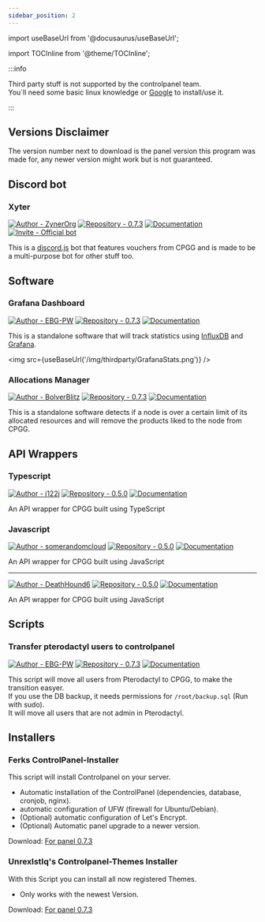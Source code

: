 ```yaml
---
sidebar_position: 2
---
```


import useBaseUrl from '@docusaurus/useBaseUrl';

import TOCInline from '@theme/TOCInline';

:::info

Third party stuff is not supported by the controlpanel team.  
You´ll need some basic linux knowledge or [Google](https://google.com) to install/use it.

:::

<TOCInline toc={toc} />

## Versions Disclaimer
The version number next to download is the panel version this program was made for, any newer version might work but is not guaranteed.  

## Discord bot

### Xyter
[![Author - ZynerOrg](https://img.shields.io/badge/Author-ZynerOrg-red?style=for-the-badge)](https://github.com/ZynerOrg)
[![Repository - 0.7.3](https://img.shields.io/badge/Repository-0.7.3-brightgreen?style=for-the-badge)](https://github.com/ZynerOrg/xyter)
[![Documentation](https://img.shields.io/badge/Documentation-blue?style=for-the-badge)](https://xyter.zyner.org)
[![Invite - Official bot](https://img.shields.io/badge/Invite-Official_bot-important?style=for-the-badge&logo=discord)](https://bot.zyner.org/)

This is a [discord.js](https://discord.js.org/) bot that features vouchers from CPGG and is made to be a multi-purpose bot for other stuff too.

## Software

### Grafana Dashboard
[![Author - EBG-PW](https://img.shields.io/badge/Author-EBG--PW-red?style=for-the-badge)](https://github.com/EBG-PW)
[![Repository - 0.7.3](https://img.shields.io/badge/Repository-0.7.3-brightgreen?style=for-the-badge)](https://github.com/EBG-PW/ControlPanel.gg-Stats-and-Scripts)
[![Documentation](https://img.shields.io/badge/Documentation-blue?style=for-the-badge)](https://github.com/EBG-PW/ControlPanel.gg-Stats-and-Scripts)

This is a standalone software that will track statistics using [InfluxDB](https://www.influxdata.com/) and [Grafana](https://grafana.com/).

<img src={useBaseUrl('/img/thirdparty/GrafanaStats.png')} />

### Allocations Manager
[![Author - BolverBlitz](https://img.shields.io/badge/Author-BolverBlitz-red?style=for-the-badge)](https://github.com/BolverBlitz)
[![Repository - 0.7.3](https://img.shields.io/badge/Repository-0.7.3-brightgreen?style=for-the-badge)](https://github.com/BolverBlitz/ControlpanelAllocationManager)
[![Documentation](https://img.shields.io/badge/Documentation-blue?style=for-the-badge)](https://github.com/BolverBlitz/ControlpanelAllocationManager)

This is a standalone software detects if a node is over a certain limit of its allocated resources and will remove the products liked to the node from CPGG.

## API Wrappers

### Typescript
[![Author - j122j](https://img.shields.io/badge/Author-j122j-red?style=for-the-badge)](https://github.com/j122j)
[![Repository - 0.5.0](https://img.shields.io/badge/Repository-0.5.0-brightgreen?style=for-the-badge)](https://github.com/j122j/controlpanel.gg)
[![Documentation](https://img.shields.io/badge/Documentation-blue?style=for-the-badge)](https://github.com/j122j/controlpanel.gg)

An API wrapper for CPGG built using TypeScript

### Javascript 
[![Author - somerandomcloud](https://img.shields.io/badge/Author-somerandomcloud-red?style=for-the-badge)](https://github.com/somerandomcloud)
[![Repository - 0.5.0](https://img.shields.io/badge/Repository-0.5.0-brightgreen?style=for-the-badge)](https://github.com/somerandomcloud/ControlPanel-Api)
[![Documentation](https://img.shields.io/badge/Documentation-blue?style=for-the-badge)](https://github.com/somerandomcloud/ControlPanel-Api)

An API wrapper for CPGG built using JavaScript

---

[![Author - DeathHound6](https://img.shields.io/badge/Author-DeathHound6-red?style=for-the-badge)](https://github.com/DeathHound6)
[![Repository - 0.5.0](https://img.shields.io/badge/Repository-0.5.0-brightgreen?style=for-the-badge)](https://github.com/DeathHound6/control-panel-api-wrapper)
[![Documentation](https://img.shields.io/badge/Documentation-blue?style=for-the-badge)](https://github.com/DeathHound6/control-panel-api-wrapper)

An API wrapper for CPGG built using JavaScript

## Scripts

### Transfer pterodactyl users to controlpanel
[![Author - EBG-PW](https://img.shields.io/badge/Author-EBG--PW-red?style=for-the-badge)](https://github.com/EBG-PW)
[![Repository - 0.7.3](https://img.shields.io/badge/Repository-0.7.3-brightgreen?style=for-the-badge)](https://github.com/EBG-PW/ControlPanel.gg-Stats-and-Scripts)
[![Documentation](https://img.shields.io/badge/Documentation-blue?style=for-the-badge)](https://github.com/EBG-PW/ControlPanel.gg-Stats-and-Scripts)

This script will move all users from Pterodactyl to CPGG, to make the transition easyer.  
If you use the DB backup, it needs permissions for ``/root/backup.sql`` (Run with sudo).  
It will move all users that are not admin in Pterodactyl.  

## Installers

### Ferks ControlPanel-Installer
This script will install Controlpanel on your server.  
- Automatic installation of the ControlPanel (dependencies, database, cronjob, nginx).  
- automatic configuration of UFW (firewall for Ubuntu/Debian).  
- (Optional) automatic configuration of Let's Encrypt.  
- (Optional) Automatic panel upgrade to a newer version.  
  
Download: [For panel 0.7.3](https://github.com/Ferks-FK/ControlPanel-Installer)  

### UnrexIstIq's Controlpanel-Themes Installer
With this Script you can install all now registered Themes.  
- Only works with the newest Version.  

Download: [For panel 0.7.3](https://github.com/dxrknxs/Controlpanel-Themes)

